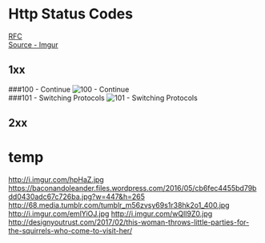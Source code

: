 
# Http Status Codes  

[RFC](https://www.w3.org/Protocols/rfc2616/rfc2616-sec10.html)  
[Source - Imgur](http://imgur.com/r/squirrels)  

## 1xx  

###100 - Continue
![100 - Continue](http://i.imgur.com/mi9lcO6.jpg)  
###101 - Switching Protocols
![101 - Switching Protocols](http://i.imgur.com/p767VEv.jpg)  

## 2xx  

# temp  
http://i.imgur.com/hpHaZ.jpg
https://baconandoleander.files.wordpress.com/2016/05/cb6fec4455bd79bdd0430adc67c726ba.jpg?w=447&h=265
http://68.media.tumblr.com/tumblr_m56zvsy69s1r38hk2o1_400.jpg
http://i.imgur.com/emlYiOJ.jpg
http://i.imgur.com/wQlI9Z0.jpg
http://designyoutrust.com/2017/02/this-woman-throws-little-parties-for-the-squirrels-who-come-to-visit-her/

